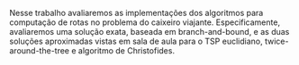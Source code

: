 Nesse trabalho avaliaremos as implementações dos algoritmos para computação de rotas no problema do caixeiro viajante. Especificamente, avaliaremos uma solução exata, baseada em branch-and-bound, e as duas soluções aproximadas vistas em sala de aula para o TSP euclidiano, twice-around-the-tree e algoritmo de Christofides.

